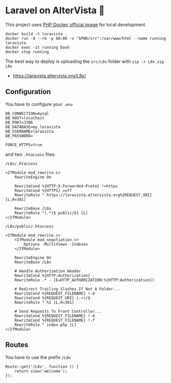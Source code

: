 # Laravel on AlterVista 🎅

This project uses [PHP Docker official image](https://hub.docker.com/_/php) for local development.

```
docker build -t laravista .
docker run -d --rm -p 80:80 -v "$PWD/src":/var/www/html --name running laravista
docker exec -it running bash
docker stop running
```

The best way to deploy is uploading the `src/L8x` folder with `zip -r L8x.zip L8x`
- https://laravista.altervista.org/L8x/

## Configuration

You have to configure your `.env`

```
DB_CONNECTION=mysql
DB_HOST=localhost
DB_PORT=3306
DB_DATABASE=my_laravista
DB_USERNAME=laravista
DB_PASSWORD=

FORCE_HTTPS=true
```

and two `.htaccess` files:

`/L8x/.htaccess`

```
<IfModule mod_rewrite.c>
    RewriteEngine On

    RewriteCond %{HTTP:X-Forwarded-Proto} !=https
    RewriteCond %{HTTPS} =off
    RewriteRule ^ https://laravista.altervista.org%{REQUEST_URI} [L,R=301]

    RewriteBase /L8x
    RewriteRule ^(.*)$ public/$1 [L]
</IfModule>
```

`/L8x/public/.htaccess`

```
<IfModule mod_rewrite.c>
    <IfModule mod_negotiation.c>
        Options -MultiViews -Indexes
    </IfModule>

    RewriteEngine On
    RewriteBase /L8x

    # Handle Authorization Header
    RewriteCond %{HTTP:Authorization} .
    RewriteRule .* - [E=HTTP_AUTHORIZATION:%{HTTP:Authorization}]

    # Redirect Trailing Slashes If Not A Folder...
    RewriteCond %{REQUEST_FILENAME} !-d
    RewriteCond %{REQUEST_URI} (.+)/$
    RewriteRule ^ %1 [L,R=301]

    # Send Requests To Front Controller...
    RewriteCond %{REQUEST_FILENAME} !-d
    RewriteCond %{REQUEST_FILENAME} !-f
    RewriteRule ^ index.php [L]
</IfModule>
```

## Routes

You have to use the prefix `/L8x`

```
Route::get('/L8x', function () {
    return view('welcome');
});  
